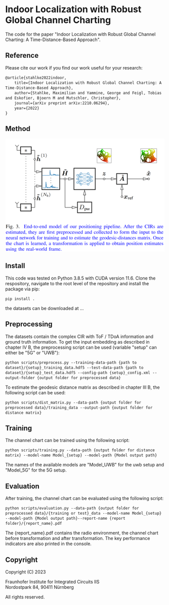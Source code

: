 # Indoor Localization with Robust Global Channel Charting

The code for the paper "Indoor Localization with Robust Global Channel Charting: A Time-Distance-Based Approach".

## Reference

Please cite our work if you find our work useful for your research:
```
@article{stahlke2022indoor,  
    title={Indoor Localization with Robust Global Channel Charting: A Time-Distance-Based Approach},  
    author={Stahlke, Maximilian and Yammine, George and Feigl, Tobias and Eskofier, Bjoern M and Mutschler, Christopher},  
    journal={arXiv preprint arXiv:2210.06294},  
    year={2022}  
}
```

## Method

<img src="resources/Method.png" width="700"  />

## Install

This code was tested on Python 3.8.5 with CUDA version 11.6. Clone the respository, navigate to the root level of the repository and install the package via pip:

```
pip install .
```

the datasets can be downloaded at ...

## Preprocessing

The datasets contain the complex CIR with ToF / TDoA information and ground truth information. To get the input embedding as described in chapter IV B, the preprocessing script can be used (variable "setup" can either be "5G" or "UWB"):

```
python scripts/preprocess.py --training-data-path {path to dataset}/{setup}_training_data.hdf5 --test-data-path {path to dataset}/{setup}_test_data.hdf5 --config-path {setup}_config.xml --output-folder {output folder for preprocessed data}
```

To estimate the geodesic distance matrix as described in chapter III B, the following script can be used:

```
python scripts/dist_matrix.py --data-path {output folder for preprocessed data}/training_data --output-path {output folder for distance matrix}
```

## Training

The channel chart can be trained using the following script:

```
python scripts/training.py --data-path {output folder for distance matrix} --model-name Model_{setup} --model-path {Model output path}
```

The names of the available models are "Model_UWB" for the uwb setup and "Model_5G" for the 5G setup. 

## Evaluation

After training, the channel chart can be evaluated using the following script:

```
python scripts/evaluation.py --data-path {output folder for preprocessed data}/{training or test}_data --model-name Model_{setup} --model-path {Model output path}--report-name {report folder}/{report_name}.pdf
```

The {report_name}.pdf contains the radio environment, the channel chart before transformation and after transformation. The key performance indicators are also printed in the console.

## Copyright 

Copyright (C) 2023

Fraunhofer Institute for Integrated Circuits IIS
<br>Nordostpark 84, 90411 Nürnberg

All rights reserved.

